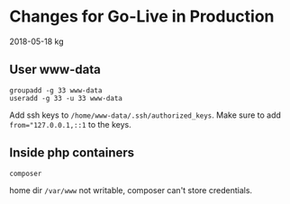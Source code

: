 # Changes for Go-Live in Production

2018-05-18 kg

## User www-data

    groupadd -g 33 www-data
    useradd -g 33 -u 33 www-data

Add ssh keys to `/home/www-data/.ssh/authorized_keys`.
Make sure to add `from="127.0.0.1,::1` to the keys.

## Inside php containers

    composer

home dir `/var/www` not writable, composer can't store credentials.

